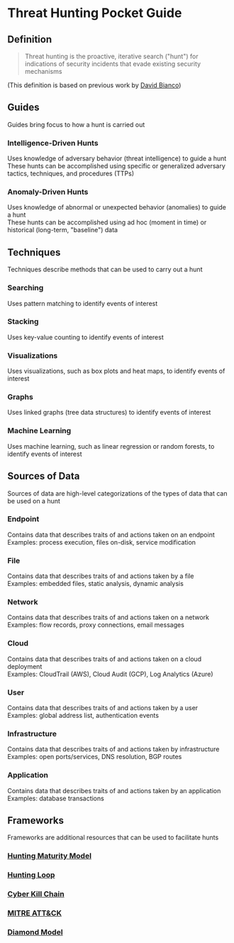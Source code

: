 # Threat Hunting Pocket Guide
## Definition
> Threat hunting is the proactive, iterative search ("hunt") for indications of security incidents that evade existing security mechanisms

(This definition is based on previous work by [David Bianco](https://twitter.com/DavidJBianco))

## Guides
Guides bring focus to how a hunt is carried out
### Intelligence-Driven Hunts
Uses knowledge of adversary behavior (threat intelligence) to guide a hunt<br>
These hunts can be accomplished using specific or generalized adversary tactics, techniques, and procedures (TTPs)
### Anomaly-Driven Hunts
Uses knowledge of abnormal or unexpected behavior (anomalies) to guide a hunt<br>
These hunts can be accomplished using ad hoc (moment in time) or historical (long-term, "baseline") data

## Techniques
Techniques describe methods that can be used to carry out a hunt
### Searching
Uses pattern matching to identify events of interest
### Stacking
Uses key-value counting to identify events of interest
### Visualizations
Uses visualizations, such as box plots and heat maps, to identify events of interest
### Graphs
Uses linked graphs (tree data structures) to identify events of interest
### Machine Learning
Uses machine learning, such as linear regression or random forests, to identify events of interest

## Sources of Data
Sources of data are high-level categorizations of the types of data that can be used on a hunt
### Endpoint
Contains data that describes traits of and actions taken on an endpoint<br>
Examples: process execution, files on-disk, service modification
### File
Contains data that describes traits of and actions taken by a file<br>
Examples: embedded files, static analysis, dynamic analysis
### Network
Contains data that describes traits of and actions taken on a network<br>
Examples: flow records, proxy connections, email messages
### Cloud
Contains data that describes traits of and actions taken on a cloud deployment<br>
Examples: CloudTrail (AWS), Cloud Audit (GCP), Log Analytics (Azure)
### User
Contains data that describes traits of and actions taken by a user<br>
Examples: global address list, authentication events
### Infrastructure
Contains data that describes traits of and actions taken by infrastructure<br>
Examples: open ports/services, DNS resolution, BGP routes
### Application
Contains data that describes traits of and actions taken by an application<br>
Examples: database transactions

## Frameworks
Frameworks are additional resources that can be used to facilitate hunts
### [Hunting Maturity Model](https://www.threathunting.net/files/The%20Threat%20Hunting%20Reference%20Model%20Part%201_%20Measuring%20Hunting%20Maturity%20_%20Sqrrl.pdf)
### [Hunting Loop](https://www.threathunting.net/files/The%20Threat%20Hunting%20Reference%20Model%20Part%202_%20The%20Hunting%20Loop%20_%20Sqrrl.pdf)
### [Cyber Kill Chain](https://www.lockheedmartin.com/content/dam/lockheed-martin/rms/documents/cyber/LM-White-Paper-Intel-Driven-Defense.pdf)
### [MITRE ATT&CK](https://attack.mitre.org/)
### [Diamond Model](https://apps.dtic.mil/docs/citations/ADA586960)
